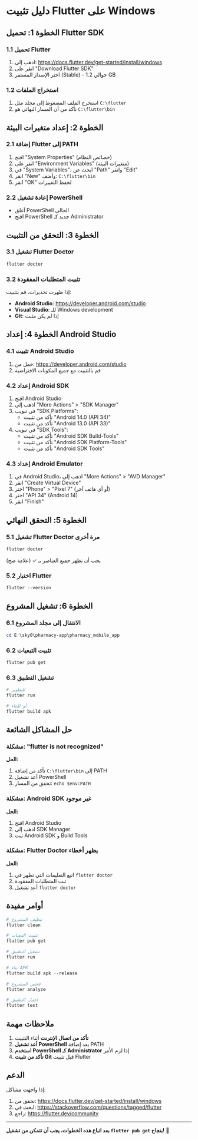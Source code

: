 # دليل تثبيت Flutter على Windows

## الخطوة 1: تحميل Flutter SDK

### 1.1 تحميل Flutter
1. اذهب إلى: https://docs.flutter.dev/get-started/install/windows
2. انقر على "Download Flutter SDK"
3. اختر الإصدار المستقر (Stable) - حوالي 1.2 GB

### 1.2 استخراج الملفات
1. استخرج الملف المضغوط إلى مجلد مثل `C:\flutter`
2. تأكد من أن المسار النهائي هو `C:\flutter\bin`

## الخطوة 2: إعداد متغيرات البيئة

### 2.1 إضافة Flutter إلى PATH
1. افتح "System Properties" (خصائص النظام)
2. انقر على "Environment Variables" (متغيرات البيئة)
3. في "System Variables"، ابحث عن "Path" وانقر "Edit"
4. انقر "New" وأضف: `C:\flutter\bin`
5. انقر "OK" لحفظ التغييرات

### 2.2 إعادة تشغيل PowerShell
- أغلق PowerShell الحالي
- افتح PowerShell جديد كـ Administrator

## الخطوة 3: التحقق من التثبيت

### 3.1 تشغيل Flutter Doctor
```powershell
flutter doctor
```

### 3.2 تثبيت المتطلبات المفقودة
إذا ظهرت تحذيرات، قم بتثبيت:
- **Android Studio**: https://developer.android.com/studio
- **Visual Studio**: للـ Windows development
- **Git**: إذا لم يكن مثبت

## الخطوة 4: إعداد Android Studio

### 4.1 تثبيت Android Studio
1. حمل من: https://developer.android.com/studio
2. قم بالتثبيت مع جميع المكونات الافتراضية

### 4.2 إعداد Android SDK
1. افتح Android Studio
2. اذهب إلى "More Actions" > "SDK Manager"
3. في تبويب "SDK Platforms":
   - تأكد من تثبيت "Android 14.0 (API 34)"
   - تأكد من تثبيت "Android 13.0 (API 33)"
4. في تبويب "SDK Tools":
   - تأكد من تثبيت "Android SDK Build-Tools"
   - تأكد من تثبيت "Android SDK Platform-Tools"
   - تأكد من تثبيت "Android SDK Tools"

### 4.3 إعداد Android Emulator
1. في Android Studio، اذهب إلى "More Actions" > "AVD Manager"
2. انقر "Create Virtual Device"
3. اختر "Phone" > "Pixel 7" (أو أي هاتف آخر)
4. اختر "API 34" (Android 14)
5. انقر "Finish"

## الخطوة 5: التحقق النهائي

### 5.1 تشغيل Flutter Doctor مرة أخرى
```powershell
flutter doctor
```

يجب أن تظهر جميع العناصر بـ ✓ (علامة صح)

### 5.2 اختبار Flutter
```powershell
flutter --version
```

## الخطوة 6: تشغيل المشروع

### 6.1 الانتقال إلى مجلد المشروع
```powershell
cd E:\sky0\pharmacy-app\pharmacy_mobile_app
```

### 6.2 تثبيت التبعيات
```powershell
flutter pub get
```

### 6.3 تشغيل التطبيق
```powershell
# للتطوير
flutter run

# أو للبناء
flutter build apk
```

## حل المشاكل الشائعة

### مشكلة: "flutter is not recognized"
**الحل:**
1. تأكد من إضافة `C:\flutter\bin` إلى PATH
2. أعد تشغيل PowerShell
3. تحقق من المسار: `echo $env:PATH`

### مشكلة: Android SDK غير موجود
**الحل:**
1. افتح Android Studio
2. اذهب إلى SDK Manager
3. ثبت Android SDK و Build Tools

### مشكلة: Flutter Doctor يظهر أخطاء
**الحل:**
1. اتبع التعليمات التي تظهر في `flutter doctor`
2. ثبت المتطلبات المفقودة
3. أعد تشغيل `flutter doctor`

## أوامر مفيدة

```powershell
# تنظيف المشروع
flutter clean

# تثبيت التبعيات
flutter pub get

# تشغيل التطبيق
flutter run

# بناء APK
flutter build apk --release

# فحص المشروع
flutter analyze

# اختبار التطبيق
flutter test
```

## ملاحظات مهمة

1. **تأكد من اتصال الإنترنت** أثناء التثبيت
2. **أعد تشغيل PowerShell** بعد إضافة PATH
3. **استخدم PowerShell كـ Administrator** إذا لزم الأمر
4. **تأكد من تثبيت Git** قبل تثبيت Flutter

## الدعم

إذا واجهت مشاكل:
1. تحقق من: https://docs.flutter.dev/get-started/install/windows
2. ابحث في: https://stackoverflow.com/questions/tagged/flutter
3. راجع: https://flutter.dev/community

---

**بعد اتباع هذه الخطوات، يجب أن تتمكن من تشغيل `flutter pub get` بنجاح!** 🚀
